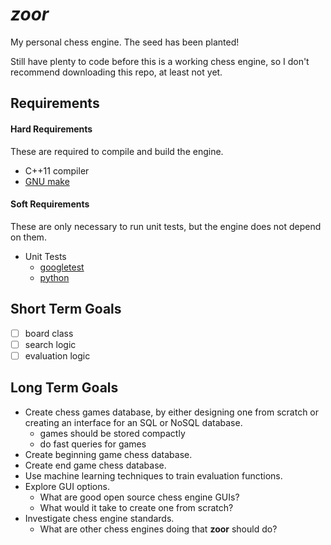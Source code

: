 # *zoor*

My personal chess engine. The seed has been planted!

Still have plenty to code before this is a working chess engine, so I don't recommend
downloading this repo, at least not yet.

## Requirements

#### Hard Requirements

These are required to compile and build the engine.

* C++11 compiler
* [GNU make](https://www.gnu.org/software/make/)

#### Soft Requirements

These are only necessary to run unit tests, but the engine does not depend on them.

* Unit Tests
  * [googletest](https://github.com/google/googletest)
  * [python](https://www.python.org/)

## Short Term Goals

* [ ] board class
* [ ] search logic
* [ ] evaluation logic

## Long Term Goals

* Create chess games database, by either designing one from scratch or creating an
  interface for an SQL or NoSQL database.
  * games should be stored compactly
  * do fast queries for games
* Create beginning game chess database.
* Create end game chess database.
* Use machine learning techniques to train evaluation functions.
* Explore GUI options.
  * What are good open source chess engine GUIs?
  * What would it take to create one from scratch?
* Investigate chess engine standards.
  * What are other chess engines doing that **zoor** should do?
